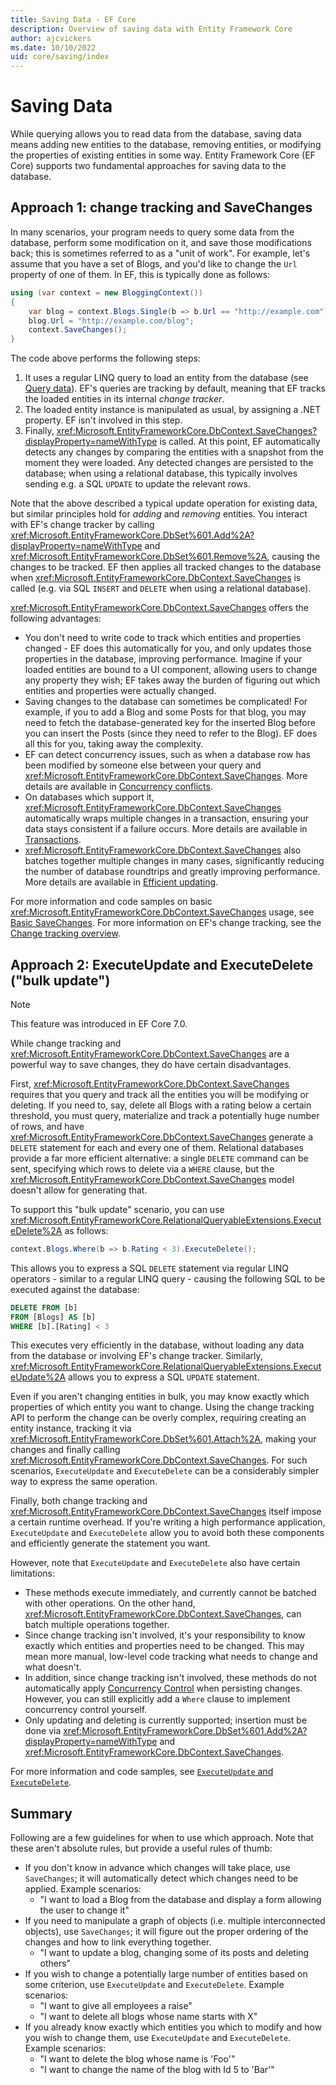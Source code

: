 ```yaml
---
title: Saving Data - EF Core
description: Overview of saving data with Entity Framework Core
author: ajcvickers
ms.date: 10/10/2022
uid: core/saving/index
---
```

# Saving Data

While querying allows you to read data from the database, saving data means adding new entities to the database, removing entities, or modifying the properties of existing entities in some way. Entity Framework Core (EF Core) supports two fundamental approaches for saving data to the database.

## Approach 1: change tracking and SaveChanges

In many scenarios, your program needs to query some data from the database, perform some modification on it, and save those modifications back; this is sometimes referred to as a "unit of work". For example, let's assume that you have a set of Blogs, and you'd like to change the `Url` property of one of them. In EF, this is typically done as follows:

```c#
using (var context = new BloggingContext())
{
    var blog = context.Blogs.Single(b => b.Url == "http://example.com");
    blog.Url = "http://example.com/blog";
    context.SaveChanges();
}
```

The code above performs the following steps:

1. It uses a regular LINQ query to load an entity from the database (see [Query data](xref:core/querying/index)). EF's queries are tracking by default, meaning that EF tracks the loaded entities in its internal *change tracker*.
2. The loaded entity instance is manipulated as usual, by assigning a .NET property. EF isn't involved in this step.
3. Finally, <xref:Microsoft.EntityFrameworkCore.DbContext.SaveChanges?displayProperty=nameWithType> is called. At this point, EF automatically detects any changes by comparing the entities with a snapshot from the moment they were loaded. Any detected changes are persisted to the database; when using a relational database, this typically involves sending e.g. a SQL `UPDATE` to update the relevant rows.

Note that the above described a typical update operation for existing data, but similar principles hold for *adding* and *removing* entities. You interact with EF's change tracker by calling <xref:Microsoft.EntityFrameworkCore.DbSet%601.Add%2A?displayProperty=nameWithType> and <xref:Microsoft.EntityFrameworkCore.DbSet%601.Remove%2A>, causing the changes to be tracked. EF then applies all tracked changes to the database when <xref:Microsoft.EntityFrameworkCore.DbContext.SaveChanges> is called (e.g. via SQL `INSERT` and `DELETE` when using a relational database).

<xref:Microsoft.EntityFrameworkCore.DbContext.SaveChanges> offers the following advantages:

* You don't need to write code to track which entities and properties changed - EF does this automatically for you, and only updates those properties in the database, improving performance. Imagine if your loaded entities are bound to a UI component, allowing users to change any property they wish; EF takes away the burden of figuring out which entities and properties were actually changed.
* Saving changes to the database can sometimes be complicated! For example, if you to add a Blog and some Posts for that blog, you may need to fetch the database-generated key for the inserted Blog before you can insert the Posts (since they need to refer to the Blog). EF does all this for you, taking away the complexity.
* EF can detect concurrency issues, such as when a database row has been modified by someone else between your query and <xref:Microsoft.EntityFrameworkCore.DbContext.SaveChanges>. More details are available in [Concurrency conflicts](xref:core/saving/concurrency).
* On databases which support it, <xref:Microsoft.EntityFrameworkCore.DbContext.SaveChanges> automatically wraps multiple changes in a transaction, ensuring your data stays consistent if a failure occurs. More details are available in [Transactions](xref:core/saving/transactions).
* <xref:Microsoft.EntityFrameworkCore.DbContext.SaveChanges> also batches together multiple changes in many cases, significantly reducing the number of database roundtrips and greatly improving performance. More details are available in [Efficient updating](xref:core/performance/efficient-updating#batching).

For more information and code samples on basic <xref:Microsoft.EntityFrameworkCore.DbContext.SaveChanges> usage, see [Basic SaveChanges](xref:core/saving/basic). For more information on EF's change tracking, see the [Change tracking overview](xref:core/change-tracking/index).

## Approach 2: ExecuteUpdate and ExecuteDelete ("bulk update")

> [!NOTE]
> This feature was introduced in EF Core 7.0.

While change tracking and <xref:Microsoft.EntityFrameworkCore.DbContext.SaveChanges> are a powerful way to save changes, they do have certain disadvantages.

First, <xref:Microsoft.EntityFrameworkCore.DbContext.SaveChanges> requires that you query and track all the entities you will be modifying or deleting. If you need to, say, delete all Blogs with a rating below a certain threshold, you must query, materialize and track a potentially huge number of rows, and have <xref:Microsoft.EntityFrameworkCore.DbContext.SaveChanges> generate a `DELETE` statement for each and every one of them. Relational databases provide a far more efficient alternative: a single `DELETE` command can be sent, specifying which rows to delete via a `WHERE` clause, but the <xref:Microsoft.EntityFrameworkCore.DbContext.SaveChanges> model doesn't allow for generating that.

To support this "bulk update" scenario, you can use <xref:Microsoft.EntityFrameworkCore.RelationalQueryableExtensions.ExecuteDelete%2A> as follows:

```c#
context.Blogs.Where(b => b.Rating < 3).ExecuteDelete();
```

This allows you to express a SQL `DELETE` statement via regular LINQ operators - similar to a regular LINQ query - causing the following SQL to be executed against the database:

```sql
DELETE FROM [b]
FROM [Blogs] AS [b]
WHERE [b].[Rating] < 3
```

This executes very efficiently in the database, without loading any data from the database or involving EF's change tracker. Similarly, <xref:Microsoft.EntityFrameworkCore.RelationalQueryableExtensions.ExecuteUpdate%2A> allows you to express a SQL `UPDATE` statement.

Even if you aren't changing entities in bulk, you may know exactly which properties of which entity you want to change. Using the change tracking API to perform the change can be overly complex, requiring creating an entity instance, tracking it via <xref:Microsoft.EntityFrameworkCore.DbSet%601.Attach%2A>, making your changes and finally calling <xref:Microsoft.EntityFrameworkCore.DbContext.SaveChanges>. For such scenarios, `ExecuteUpdate` and `ExecuteDelete` can be a considerably simpler way to express the same operation.

Finally, both change tracking and <xref:Microsoft.EntityFrameworkCore.DbContext.SaveChanges> itself impose a certain runtime overhead. If you're writing a high performance application, `ExecuteUpdate` and `ExecuteDelete` allow you to avoid both these components and efficiently generate the statement you want.

However, note that `ExecuteUpdate` and `ExecuteDelete` also have certain limitations:

* These methods execute immediately, and currently cannot be batched with other operations. On the other hand, <xref:Microsoft.EntityFrameworkCore.DbContext.SaveChanges>, can batch multiple operations together.
* Since change tracking isn't involved, it's your responsibility to know exactly which entities and properties need to be changed. This may mean more manual, low-level code tracking what needs to change and what doesn't.
* In addition, since change tracking isn't involved, these methods do not automatically apply [Concurrency Control](xref:core/saving/concurrency) when persisting changes. However, you can still explicitly add a `Where` clause to implement concurrency control yourself.
* Only updating and deleting is currently supported; insertion must be done via <xref:Microsoft.EntityFrameworkCore.DbSet%601.Add%2A?displayProperty=nameWithType> and <xref:Microsoft.EntityFrameworkCore.DbContext.SaveChanges>.

For more information and code samples, see [`ExecuteUpdate` and `ExecuteDelete`](xref:core/saving/execute-insert-update-delete).

## Summary

Following are a few guidelines for when to use which approach. Note that these aren't absolute rules, but provide a useful rules of thumb:

* If you don't know in advance which changes will take place, use `SaveChanges`; it will automatically detect which changes need to be applied. Example scenarios:
  * "I want to load a Blog from the database and display a form allowing the user to change it"
* If you need to manipulate a graph of objects (i.e. multiple interconnected objects), use `SaveChanges`; it will figure out the proper ordering of the changes and how to link everything together.
  * "I want to update a blog, changing some of its posts and deleting others"
* If you wish to change a potentially large number of entities based on some criterion, use `ExecuteUpdate` and `ExecuteDelete`. Example scenarios:
  * "I want to give all employees a raise"
  * "I want to delete all blogs whose name starts with X"
* If you already know exactly which entities you which to modify and how you wish to change them, use `ExecuteUpdate` and `ExecuteDelete`. Example scenarios:
  * "I want to delete the blog whose name is 'Foo'"
  * "I want to change the name of the blog with Id 5 to 'Bar'"
